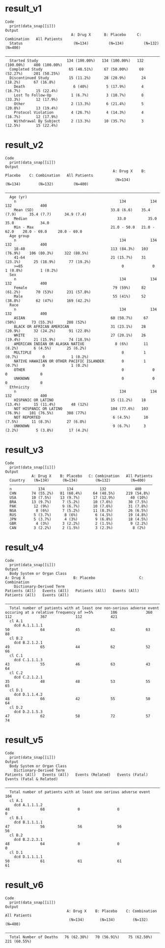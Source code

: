 # result_v1

    Code
      print(data_snap[[i]])
    Output
                                  A: Drug X      B: Placebo     C: Combination   All Patients 
      Status                       (N=134)         (N=134)         (N=132)          (N=400)   
      ————————————————————————————————————————————————————————————————————————————————————————
      Started Study             134 (100.00%)   134 (100.00%)   132 (100.00%)    400 (100.00%)
      Completed Study            65 (48.51%)     67 (50.00%)     69 (52.27%)     201 (50.25%) 
      Discontinued Study         15 (11.2%)      28 (20.9%)       24 (18.2%)      67 (16.8%)  
        Death                      6 (40%)        5 (17.9%)       4 (16.7%)       15 (22.4%)  
        Lost To Follow-Up         1 (6.7%)        3 (10.7%)       8 (33.3%)       12 (17.9%)  
        Other                     2 (13.3%)       6 (21.4%)       5 (20.8%)       13 (19.4%)  
        Protocol Violation        4 (26.7%)       4 (14.3%)       4 (16.7%)       12 (17.9%)  
        Withdrawal By Subject     2 (13.3%)      10 (35.7%)       3 (12.5%)       15 (22.4%)  

# result_v2

    Code
      print(data_snap[[i]])
    Output
                                                     A: Drug X    B: Placebo    C: Combination   All Patients
                                                      (N=134)       (N=134)        (N=132)         (N=400)   
      ———————————————————————————————————————————————————————————————————————————————————————————————————————
      Age (yr)                                                                                               
        n                                               134           134            132             400     
        Mean (SD)                                   33.8 (6.6)    35.4 (7.9)      35.4 (7.7)      34.9 (7.4) 
        Median                                         33.0          35.0            35.0            34.0    
        Min - Max                                   21.0 - 50.0   21.0 - 62.0    20.0 - 69.0     20.0 - 69.0 
      Age group                                                                                              
        n                                               134           134            132             400     
        18-40                                       113 (84.3%)   103 (76.9%)    106 (80.3%)     322 (80.5%) 
        41-64                                       21 (15.7%)    31 (23.1%)      25 (18.9%)      77 (19.2%) 
        >=65                                             0             0           1 (0.8%)        1 (0.2%)  
      Sex                                                                                                    
        n                                               134           134            132             400     
        Female                                       79 (59%)     82 (61.2%)       70 (53%)      231 (57.8%) 
        Male                                         55 (41%)     52 (38.8%)       62 (47%)      169 (42.2%) 
      Race                                                                                                   
        n                                               134           134            132             400     
        ASIAN                                       68 (50.7%)     67 (50%)       73 (55.3%)      208 (52%)  
        BLACK OR AFRICAN AMERICAN                   31 (23.1%)    28 (20.9%)      32 (24.2%)      91 (22.8%) 
        WHITE                                       27 (20.1%)    26 (19.4%)      21 (15.9%)      74 (18.5%) 
        AMERICAN INDIAN OR ALASKA NATIVE              8 (6%)       11 (8.2%)       6 (4.5%)       25 (6.2%)  
        MULTIPLE                                         0         1 (0.7%)           0            1 (0.2%)  
        NATIVE HAWAIIAN OR OTHER PACIFIC ISLANDER        0         1 (0.7%)           0            1 (0.2%)  
        OTHER                                            0             0              0               0      
        UNKNOWN                                          0             0              0               0      
      Ethnicity                                                                                              
        n                                               134           134            132             400     
        HISPANIC OR LATINO                          15 (11.2%)    18 (13.4%)      15 (11.4%)       48 (12%)  
        NOT HISPANIC OR LATINO                      104 (77.6%)   103 (76.9%)    101 (76.5%)      308 (77%)  
        NOT REPORTED                                 6 (4.5%)      10 (7.5%)      11 (8.3%)       27 (6.8%)  
        UNKNOWN                                      9 (6.7%)      3 (2.2%)        5 (3.8%)       17 (4.2%)  

# result_v3

    Code
      print(data_snap[[i]])
    Output
                A: Drug X    B: Placebo   C: Combination   All Patients
      Country    (N=134)      (N=134)        (N=132)         (N=400)   
      —————————————————————————————————————————————————————————————————
      n            134          134            132             400     
      CHN       74 (55.2%)   81 (60.4%)     64 (48.5%)     219 (54.8%) 
      USA       10 (7.5%)    13 (9.7%)      17 (12.9%)       40 (10%)  
      BRA       13 (9.7%)     7 (5.2%)      10 (7.6%)       30 (7.5%)  
      PAK        12 (9%)      9 (6.7%)      10 (7.6%)       31 (7.8%)  
      NGA         8 (6%)      7 (5.2%)      11 (8.3%)       26 (6.5%)  
      RUS        5 (3.7%)      8 (6%)        6 (4.5%)       19 (4.8%)  
      JPN        5 (3.7%)      4 (3%)        9 (6.8%)       18 (4.5%)  
      GBR         4 (3%)      3 (2.2%)       2 (1.5%)        9 (2.2%)  
      CAN        3 (2.2%)     2 (1.5%)       3 (2.3%)         8 (2%)   

# result_v4

    Code
      print(data_snap[[i]])
    Output
      Body System or Organ Class                                                                                                A: Drug X                      B: Placebo                    C: Combination        
        Dictionary-Derived Term                                                                                       Patients (All)   Events (All)   Patients (All)   Events (All)   Patients (All)   Events (All)
      —————————————————————————————————————————————————————————————————————————————————————————————————————————————————————————————————————————————————————————————————————————————————————————————————————————————
      Total number of patients with at least one non-serious adverse event occuring at a relative frequency of >=5%        106             360             112             367             112             421     
      cl A.1                                                                                                                                                                                                       
        dcd A.1.1.1.1                                                                                                       50              64              45              62              63              88     
      cl B.2                                                                                                                                                                                                       
        dcd B.2.1.2.1                                                                                                       49              65              44              62              52              66     
      cl C.1                                                                                                                                                                                                       
        dcd C.1.1.1.3                                                                                                       43              55              46              63              43              64     
      cl C.2                                                                                                                                                                                                       
        dcd C.2.1.2.1                                                                                                       35              48              48              53              55              65     
      cl D.1                                                                                                                                                                                                       
        dcd D.1.1.4.2                                                                                                       48              66              42              55              50              64     
      cl D.2                                                                                                                                                                                                       
        dcd D.2.1.5.3                                                                                                       47              62              58              72              57              74     

# result_v5

    Code
      print(data_snap[[i]])
    Output
      Body System or Organ Class                                                                                                                                     
        Dictionary-Derived Term                                          Patients (All)   Events (All)   Events (Related)   Events (Fatal)   Events (Fatal & Related)
      ———————————————————————————————————————————————————————————————————————————————————————————————————————————————————————————————————————————————————————————————
      Total number of patients with at least one serious adverse event        104                                                                                    
      cl A.1                                                                                                                                                         
        dcd A.1.1.1.2                                                          48              68               0                 0                     0            
      cl B.1                                                                                                                                                         
        dcd B.1.1.1.1                                                          47              56               56                56                    56           
      cl B.2                                                                                                                                                         
        dcd B.2.2.3.1                                                          48              64               0                 0                     0            
      cl D.1                                                                                                                                                         
        dcd D.1.1.1.1                                                          50              61               61                61                    61           

# result_v6

    Code
      print(data_snap[[i]])
    Output
                                A: Drug X    B: Placebo    C: Combination   All Patients
                                 (N=134)       (N=134)        (N=132)         (N=400)   
      ——————————————————————————————————————————————————————————————————————————————————
      Total Number of Deaths   76 (62.30%)   70 (56.91%)    75 (62.50%)     221 (60.55%)

